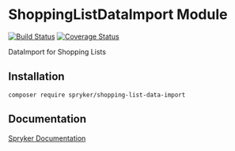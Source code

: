 # ShoppingListDataImport Module
[![Build Status](https://travis-ci.org/spryker/shopping-list-data-import.svg)](https://travis-ci.org/spryker/shopping-list-data-import)
[![Coverage Status](https://coveralls.io/repos/github/spryker/shopping-list-data-import/badge.svg)](https://coveralls.io/github/spryker/shopping-list-data-import)

DataImport for Shopping Lists

## Installation

```
composer require spryker/shopping-list-data-import
```

## Documentation

[Spryker Documentation](https://academy.spryker.com/developing_with_spryker/module_guide/modules.html)
